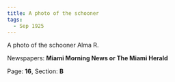 ```yaml
---  
title: A photo of the schooner  
tags:  
  - Sep 1925  
---  
```

  
A photo of the schooner Alma R.  
  
Newspapers: **Miami Morning News or The Miami Herald**  
  
Page: **16**, Section: **B** 
